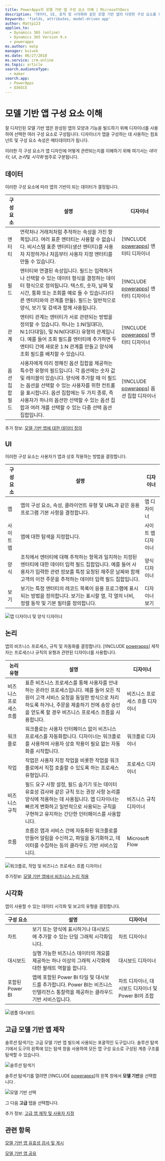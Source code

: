 ```yaml
---
title: PowerApps의 모델 기반 앱 구성 요소 이해 | MicrosoftDocs
description: '데이터, UI, 로직 및 시각화와 같은 모델 기반 앱의 다양한 구성 요소를 이해합니다.'
Keywords: 'fields, attributes, model-driven app'
author: Mattp123
applies_to:
  - Dynamics 365 (online)
  - Dynamics 365 Version 9.x
  - powerapps
ms.author: matp
manager: kvivek
ms.date: 06/27/2018
ms.service: crm-online
ms.topic: article
search.audienceType:
  - maker
search.app:
  - PowerApps
  - D365CE
---
```

# <a name="understand-model-driven-app-components"></a>모델 기반 앱 구성 요소 이해
잘 디자인된 모델 기반 앱은 완성된 앱의 모양과 기능을 빌드하기 위해 디자이너를 사용하여 선택한 여러 구성 요소로 구성됩니다. 디자이너가 앱을 구성하는 데 사용하는 컴포넌트 및 구성 요소 속성은 메타데이터가 됩니다. 

이러한 각 구성 요소가 앱 디자인에 어떻게 관련되는지를 이해하기 위해 여기서는 *데이터*, *UI*, *논리*및 *시각화* 범주로 구분됩니다. 

## <a name="data"></a>데이터
이러한 구성 요소에 따라 앱의 기반이 되는 데이터가 결정됩니다.


|구성 요소  |설명  |디자이너  |
|---------|---------|---------|
|엔터티     |연락처나 거래처처럼 추적하는 속성을 가진 항목입니다. 여러 표준 엔터티는 사용할 수 없습니다. 비시스템 표준 엔터티(생산 엔터티)를 사용자 지정하거나 처음부터 사용자 지정 엔터티를 만들 수 있습니다.     | [!INCLUDE [powerapps](../../includes/powerapps.md)] 엔터티 디자이너        |
|필드     | 엔터티와 연결된 속성입니다. 필드는 입력하거나 선택할 수 있는 데이터 형식을 결정하는 데이터 형식으로 정의됩니다. 텍스트, 숫자, 날짜 및 시간, 통화 또는 조회를 예로 들 수 있습니다(다른 엔터티와의 관계를 만듦). 필드는 일반적으로 양식, 보기 및 검색과 함께 사용됩니다.        | [!INCLUDE [powerapps](../../includes/powerapps.md)] 엔터티 디자이너   |
|관계     | 엔터티 관계는 엔터티가 서로 관련되는 방법을 정의할 수 있습니다. 하나는 1:N(일대다), N:1(다대일), 및 N:N(다대다) 유형의 관계입니다. 예를 들어 조회 필드를 엔터티에 추가하면 두 엔터티 간에 새로운 1:N 관계를 만들고 양식에 조회 필드를 배치할 수 있습니다.   | [!INCLUDE [powerapps](../../includes/powerapps.md)] 엔터티 디자이너        |
|옵션 집합 필드     | 사용자에게 미리 정해진 옵션 집합을 제공하는 특수한 유형의 필드입니다. 각 옵션에는 숫자 값 및 레이블이 있습니다. 양식에 추가할 때 이 필드는 옵션을 선택할 수 있는 사용자를 위한 컨트롤을 표시합니다.  옵션 집합에는 두 가지 종류, 즉 사용자가 하나의 옵션만 선택할 수 있는 옵션 집합과 여러 개를 선택할 수 있는 다중 선택 옵션 집합입니다.  | [!INCLUDE [powerapps](../../includes/powerapps.md)] 옵션 집합 디자이너     |

추가 정보: [모델 기반 앱에 대한 데이터 정의](define-data-model-driven-app.md) 

## <a name="ui"></a>UI
이러한 구성 요소는 사용자가 앱과 상호 작용하는 방법을 결정합니다. 

|구성 요소  |설명  |디자이너  |
|---------|---------|---------|
|앱     | 앱의 구성 요소, 속성, 클라이언트 유형 및 URL과 같은 응용 프로그램 기본 사항을 결정합니다.      | 앱 디자이너   |
|사이트 맵     | 앱에 대한 탐색을 지정합니다.        | 사이트 맵 디자이너        |
|양식     | 조직에서 엔터티에 대해 추적하는 항목과 일치하는 지정된 엔터티에 대한 데이터 입력 필드 집합입니다. 예를 들어 사용자가 입력한 관련 정보를 특정 요청된 재주문 날짜와 함께 고객의 이전 주문을 추적하는 데이터 입력 필드 집합입니다.        | 양식 디자이너        |
|보기     | 보기는 특정 엔터티의 레코드 목록이 응용 프로그램에 표시되는 방법을 정의합니다. 보기는 표시할 열, 각 열의 너비, 정렬 동작 및 기본 필터를 정의합니다.   |  디자이너 보기       |

![앱 디자이너 및 양식 디자이너](media/model-driven-app-overview/app-and-form-designers.png)

## <a name="logic"></a>논리
앱의 비즈니스 프로세스, 규칙 및 자동화를 결정합니다. [!INCLUDE [powerapps](../../includes/powerapps.md)] 제작자는 프로세스나 규칙의 유형과 관련된 디자이너를 사용합니다. 


|논리 유형  |설명  |디자이너  |
|---------|---------|---------|
|비즈니스 프로세스 흐름     | 표준 비즈니스 프로세스를 통해 사용자를 안내하는 온라인 프로세스입니다. 예를 들어 모든 직원이 고객 서비스 요청을 동일한 방식으로 처리하도록 하거나, 주문을 제출하기 전에 송장 승인을 얻도록 할 경우 비즈니스 프로세스 흐름을 사용합니다.        | 비즈니스 프로세스 흐름 디자이너        |
|워크플로     |  워크플로는 사용자 인터페이스 없이 비즈니스 프로세스를 자동화합니다. 디자이너는 워크플로를 사용하여 사용자 상호 작용이 필요 없는 자동화를 시작합니다.       | 워크플로 디자이너        |
|작업    |  작업은 사용자 지정 작업을 비롯한 작업을 워크플로에서 직접 호출할 수 있도록 하는 프로세스 유형입니다.       |  프로세스 디자이너       |
|비즈니스 규칙     | 필드 요구 사항 설정, 필드 숨기기 또는 데이터 유효성 검사와 같은 규칙 또는 권장 사항 논리를 양식에 적용하는 데 사용됩니다. 앱 디자이너는 빠르게 변화하고 일반적으로 사용되는 규칙을 구현하고 유지하는 간단한 인터페이스를 사용합니다.         |  비즈니스 규칙 디자이너       |
|흐름     | 흐름은 앱과 서비스 간에 자동화된 워크플로를 만들어 알림을 수신하고, 파일을 동기화하고, 데이터를 수집하는 등의 클라우드 기반 서비스입니다.        | Microsoft Flow        |

![워크플로, 작업 및 비즈니스 프로세스 흐름 디자이너](media/model-driven-app-overview/designer-mash.png)

추가정보: [모델 기반 앱에서 비즈니스 논리 적용](guide-staff-through-common-tasks-processes.md)

## <a name="visualizations"></a>시각화
앱이 사용할 수 있는 데이터 시각화 및 보고의 유형을 결정합니다.


|구성 요소  |설명  |디자이너  |
|---------|---------|---------|
|차트     | 보기 또는 양식에 표시하거나 대시보드에 추가할 수 있는 단일 그래픽 시각화입니다.        | 차트 디자이너        |
|대시보드     | 실행 가능한 비즈니스 데이터의 개요를 제공하는 하나 이상의 그래픽 시각화에 대한 팔레트 역할을 합니다.        | 대시보드 디자이너        |
|포함된 Power BI     | 앱에 포함된 Power BI 타일 및 대시보드를 추가합니다. Power BI는 비즈니스 인텔리전스 통찰력을 제공하는 클라우드 기반 서비스입니다.        |  차트 디자이너, 대시보드 디자이너 및 Power BI의 조합       |

![샘플 대시보드](media/model-driven-app-overview/dashboard-designer.png)

## <a name="advanced-model-driven-app-making"></a>고급 모델 기반 앱 제작
솔루션 탐색기는 고급 모델 기반 앱 빌드에 사용되는 포괄적인 도구입니다. 솔루션 탐색기에서 도구의 왼쪽에 있는 탐색 창을 사용하여 모든 앱 구성 요소로 구성된 계층 구조를 탐색할 수 있습니다.

![솔루션 탐색기](media/model-driven-app-overview/solutionexplorer-entitiescollapsed.png)

솔루션 탐색기를 열려면 [!INCLUDE [powerapps](../../includes/powerapps.md)]의 왼쪽 창에서 **모델 기반**을 선택합니다 .

  ![모델 기반 선택](media/model-driven-app-overview/app-type-picker-mod.png)

그 다음 **고급** 탭을 선택합니다.

추가 정보: [고급 앱 제작 및 사용자 지정](advanced-navigation.md)

## <a name="related-topics"></a>관련 항목

[모델 기반 앱 유효성 검사 및 게시](validate-app.md)

[모델 기반 앱 공유](share-model-driven-app.md)
